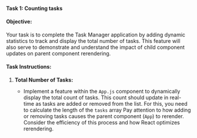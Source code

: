 #### Task 1: Counting tasks

#### Objective:

Your task is to complete the Task Manager application by adding dynamic statistics to track and display the total number of tasks. This feature will also serve to demonstrate and understand the impact of child component updates on parent component rerendering.

#### Task Instructions:

1. **Total Number of Tasks:**

   - Implement a feature within the `App.js` component to dynamically display the total count of tasks. This count should update in real-time as tasks are added or removed from the list. For this, you need to calculate the length of the `tasks` array
     Pay attention to how adding or removing tasks causes the parent component (`App`) to rerender. Consider the efficiency of this process and how React optimizes rerendering.
